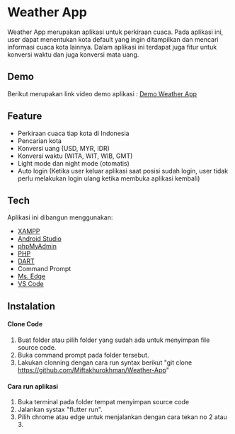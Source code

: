 # Weather App

Weather App merupakan aplikasi untuk perkiraan cuaca. Pada aplikasi ini, user dapat menentukan kota default yang ingin ditampilkan dan mencari informasi cuaca kota lainnya. Dalam aplikasi ini terdapat juga fitur untuk konversi waktu dan juga konversi mata uang.

## Demo

Berikut merupakan link video demo aplikasi : [Demo Weather App](https://drive.google.com/drive/folders/1HuWCusm9i92eCRXYVI8E6_paE3uJmi6B?usp=sharing)

## Feature

- Perkiraan cuaca tiap kota di Indonesia
- Pencarian kota
- Konversi uang (USD, MYR, IDR)
- Konversi waktu (WITA, WIT, WIB, GMT)
- Light mode dan night mode (otomatis)
- Auto login (Ketika user keluar aplikasi saat posisi sudah login, user tidak perlu melakukan login ulang ketika membuka aplikasi kembali)

## Tech

Aplikasi ini dibangun menggunakan:
- [XAMPP](https://www.apachefriends.org/download.html)
- [Android Studio](https://developer.android.com/studio)
- [phpMyAdmin](https://locallhost.me/phpmyadmin)
- [PHP](https://www.php.net/)
- [DART](https://dart.dev/)
- Command Prompt
- [Ms. Edge](https://www.microsoft.com/id-id/edge?form=MA13FJ)
- [VS Code](https://code.visualstudio.com/)

## Instalation

#### Clone Code
1. Buat folder atau pilih folder yang sudah ada untuk menyimpan file source code.
3. Buka command prompt pada folder tersebut.
4. Lakukan clonning dengan cara run syntax berikut "git clone https://github.com/Miftakhurokhman/Weather-App"

#### Cara run aplikasi
1. Buka terminal pada folder tempat menyimpan source code
2. Jalankan systax "flutter run".
3. Pilih chrome atau edge untuk menjalankan dengan cara tekan no 2 atau 3.


